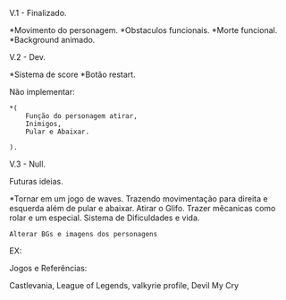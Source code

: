 V.1 - Finalizado.

*Movimento do personagem.
*Obstaculos funcionais.
*Morte funcional.
*Background animado.

V.2 - Dev.

*Sistema de score
*Botão restart.

Não implementar:

	*(
		Função do personagem atirar,
		Inimigos,
		Pular e Abaixar. 

	). 

V.3 - Null.


Futuras ideias.

*Tornar em um jogo de waves.
	Trazendo movimentação para direita e esquerda além de pular e abaixar.
	Atirar o Glifo.
	Trazer mêcanicas como rolar e um especial.
	Sistema de Dificuldades e vida.
	
	
	

	Alterar BGs e imagens dos personagens
EX:



Jogos e Referências:

Castlevania,
League of Legends,
valkyrie profile,
Devil My Cry

